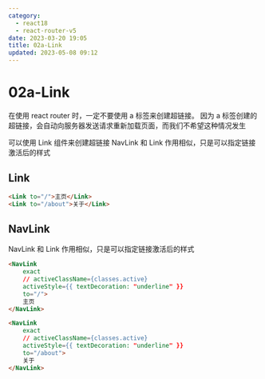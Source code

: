 ```yaml
---
category: 
  - react18
  - react-router-v5
date: 2023-03-20 19:05
title: 02a-Link
updated: 2023-05-08 09:12
---
```


# 02a-Link

在使用 react router 时，一定不要使用 a 标签来创建超链接。
因为 a 标签创建的超链接，会自动向服务器发送请求重新加载页面，而我们不希望这种情况发生

可以使用 Link 组件来创建超链接
NavLink 和 Link 作用相似，只是可以指定链接激活后的样式

## Link

```html
<Link to="/">主页</Link>
<Link to="/about">关于</Link>
```

## NavLink

NavLink 和 Link 作用相似，只是可以指定链接激活后的样式

```html
<NavLink
    exact
    // activeClassName={classes.active}
    activeStyle={{ textDecoration: "underline" }}
    to="/">
    主页
</NavLink>

<NavLink
    exact
    // activeClassName={classes.active}
    activeStyle={{ textDecoration: "underline" }}
    to="/about">
    关于
</NavLink>
```